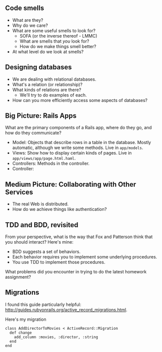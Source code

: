---
---
Code smells
-----------

* What are they?
* Why do we care?
* What are some useful smells to look for?
    * SOFA (or the inverse thereof - LMMC)
    * What are smells that *you* look for?
    * How do we make things smell better?
* At what level do we look at smells?

Designing databases
-------------------

* We are dealing with relational databases.
* What's a relation (or relationship)?
* What kinds of relations are there? 
    * We'll try to do examples of each.
* How can you more efficiently access some aspects of databases?

Big Picture: Rails Apps
-----------------------

What are the primary components of a Rails app, where do they go, and
how do they communicate?

* Model: Objects that describe rows in a table in the database.  Mostly
  automatic, although we write some methods.  Live in `app/models`.
* Views: Show how to display certain kinds of pages.  Live in
  `app/views/app/page.html.haml`.
* Controllers: Methods in the controller.
* Controller: 

Medium Picture: Collaborating with Other Services
-------------------------------------------------

* The real Web is distributed.
* How do we achieve things like authentication?

TDD and BDD, revisited
----------------------

From your perspective, what is the way that Fox and Patterson think that
you should interact?  Here's mine:

* BDD suggests a set of behaviors.
* Each behavior requires you to implement some underlying procedures.
* You use TDD to implement those procedures.

What problems did you encounter in trying to do the latest homework
assignment?

Migrations
----------

I found this guide particularly helpful: <http://guides.rubyonrails.org/active_record_migrations.html>.

Here's my migration

    class AddDirectorToMovies < ActiveRecord::Migration
      def change
        add_column :movies, :director, :string
      end
    end




